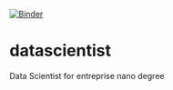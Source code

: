 [![Binder](http://mybinder.org/badge.svg)](https://mybinder.org/v2/gh/jc-udacity/datascientist/master)

# datascientist
Data Scientist for entreprise nano degree
